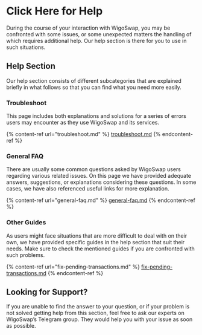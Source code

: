 # Click Here for Help

During the course of your interaction with WigoSwap, you may be confronted with some issues, or some unexpected matters the handling of which requires additional help. Our help section is there for you to use in such situations.&#x20;

## **Help Section**

Our help section consists of different subcategories that are explained briefly in what follows so that you can find what you need more easily.&#x20;

### **Troubleshoot**

This page includes both explanations and solutions for a series of errors users may encounter as they use WigoSwap and its services.

{% content-ref url="troubleshoot.md" %}
[troubleshoot.md](troubleshoot.md)
{% endcontent-ref %}

### **General FAQ**

There are usually some common questions asked by WigoSwap users regarding various related issues. On this page we have provided adequate answers, suggestions, or explanations considering these questions. In some cases, we have also referenced useful links for more explanation.&#x20;

{% content-ref url="general-faq.md" %}
[general-faq.md](general-faq.md)
{% endcontent-ref %}

### **Other Guides**

As users might face situations that are more difficult to deal with on their own, we have provided specific guides in the help section that suit their needs. Make sure to check the mentioned guides if you are confronted with such problems.&#x20;

{% content-ref url="fix-pending-transactions.md" %}
[fix-pending-transactions.md](fix-pending-transactions.md)
{% endcontent-ref %}

## **Looking for Support?**

If you are unable to find the answer to your question, or if your problem is not solved getting help from this section, feel free to ask our experts on WigoSwap’s Telegram group. They would help you with your issue as soon as possible.          &#x20;
